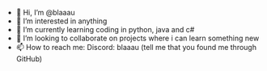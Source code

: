 - 👋 Hi, I’m @blaaau
- 👀 I’m interested in anything
- 🌱 I’m currently learning coding in python, java and c#
- 💞️ I’m looking to collaborate on projects where i can learn something new
- 📫 How to reach me: Discord: blaaau (tell me that you found me through GitHub) 

<!---
blaaau/blaaau is a ✨ special ✨ repository because its `README.md` (this file) appears on your GitHub profile.
You can click the Preview link to take a look at your changes.
--->
